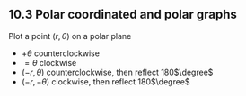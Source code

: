 ## 10.3 Polar coordinated and polar graphs

Plot a point ($r, \theta$) on a polar plane 
- $+\theta$ counterclockwise
- $=\theta$ clockwise
- $(-r, \theta)$ counterclockwise, then reflect 180$\degree$
- $(-r, -\theta)$ clockwise, then reflect 180$\degree$


